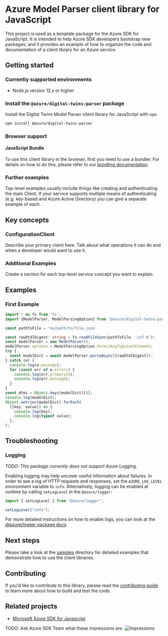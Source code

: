 # Azure Model Parser client library for JavaScript

<!-- NOTE: This README file is a template. Read through it and replace the instructions (keeping an eye out for package names like "@azure/template") with the ones that pertain to your package. For a complete example based on the real Azure App Configuration SDK, see README-TEMPLATE.md in this directory. -->

This project is used as a template package for the Azure SDK for JavaScript. It is intended to help Azure SDK developers bootstrap new packages, and it provides an example of how to organize the code and documentation of a client library for an Azure service.

## Getting started

### Currently supported environments

- Node.js version 12.x or higher

### Install the `@azure/digital-twins-parser` package

Install the Digital Twins Model Parser client library for JavaScript with `npm`:

```bash
npm install @azure/digital-twins-parser
```

### Browser support

#### JavaScript Bundle

To use this client library in the browser, first you need to use a bundler. For details on how to do this, please refer to our [bundling documentation](https://aka.ms/AzureSDKBundling).

### Further examples

Top-level examples usually include things like creating and authenticating the main Client. If your service supports multiple means of authenticating (e.g. key-based and Azure Active Directory) you can give a separate example of each.

## Key concepts

### ConfigurationClient

Describe your primary client here. Talk about what operations it can do and when a developer would want to use it.

### Additional Examples

Create a section for each top-level service concept you want to explain.

## Examples

### First Example

<!-- Examples should showcase the primary, or "champion" scenarios of the client SDK. -->

```ts
import * as fs from 'fs';
import {ModelParser, ModelParsingOption} from '@azure/digital-twins-parser';

const pathToFile = 'my/path/to/file.json'

const rawDtdlDigest: string = fs.readFileSync(pathToFile, 'utf-8');
const modelParser = new ModelParser();
modelParser.options = ModelParsingOption.PermitAnyTopLevelElement;
try {
  const modelDict = await modelParser.parseAsync([rawDtdlDigest]);
} catch (e) {
  console.log(e.message);
  for (const err of e.errors) {
    console.log(err.primaryId);
    console.log(err.message);
  }
}
const dtmi = Object.keys(modelDict)[0];
console.log(modelDict);
Object.entries(modelDict).forEach(
  ([key, value]) => {
    console.log(key);
    console.log(typeof value);
  },
);
```

## Troubleshooting

### Logging

*TODO: This package currently does not support Azure Logging.*

Enabling logging may help uncover useful information about failures. In order to see a log of HTTP requests and responses, set the `AZURE_LOG_LEVEL` environment variable to `info`. Alternatively, logging can be enabled at runtime by calling `setLogLevel` in the `@azure/logger`:

```javascript
import { setLogLevel } from "@azure/logger";

setLogLevel("info");
```

For more detailed instructions on how to enable logs, you can look at the [@azure/logger package docs](https://github.com/Azure/azure-sdk-for-js/tree/master/sdk/core/logger).

## Next steps

Please take a look at the [samples](https://github.com/Azure/azure-sdk-for-js/tree/main/sdk/digital-twins-parser/samples) directory for detailed examples that demonstrate how to use the client libraries.

## Contributing

If you'd like to contribute to this library, please read the [contributing guide](https://github.com/Azure/azure-sdk-for-js/blob/master/CONTRIBUTING.md) to learn more about how to build and test the code.

## Related projects

- [Microsoft Azure SDK for Javascript](https://github.com/Azure/azure-sdk-for-js)

TODO: Ask Azure SDK Team what these impressions are.
![Impressions](https://azure-sdk-impressions.azurewebsites.net/api/impressions/azure-sdk-for-js%2Fsdk%2Ftemplate%2Ftemplate%2FREADME.png)

[azure_cli]: https://docs.microsoft.com/cli/azure
[azure_sub]: https://azure.microsoft.com/free/
